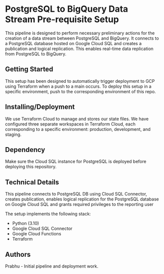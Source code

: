 # **PostgreSQL to BigQuery Data Stream Pre-requisite Setup**

This pipeline is designed to perform necessary preliminary actions for the creation of a data stream between PostgreSQL and BigQuery. It connects to a PostgreSQL database hosted on Google Cloud SQL and creates a publication and logical replication. This enables real-time data replication from PostgreSQL to BigQuery.

## **Getting Started**
This setup has been designed to automatically trigger deployment to GCP using Terraform when a push to a main occurs. To deploy this setup in a specific environment, push to the corresponding environment of this repo.

## **Installing/Deployment**
We use Terraform Cloud to manage and stores our state files. We have configured three separate workspaces in Terraform Cloud, each corresponding to a specific environment: production, development, and staging.

## **Dependency**
Make sure the Cloud SQL instance for PostgreSQL is deployed before deploying this repository.

## **Technical Details**
This pipeline connects to PostgreSQL DB using Cloud SQL Connector, creates publication, enables logical replication for the PostgreSQL database on Google Cloud SQL and grants required privileges to the reporting user

The setup implements the following stack:
- Python (3.10)
- Google Cloud SQL Connector
- Google Cloud Functions
- Terraform

## **Authors**
Prabhu - Initial pipeline and deployment work.
